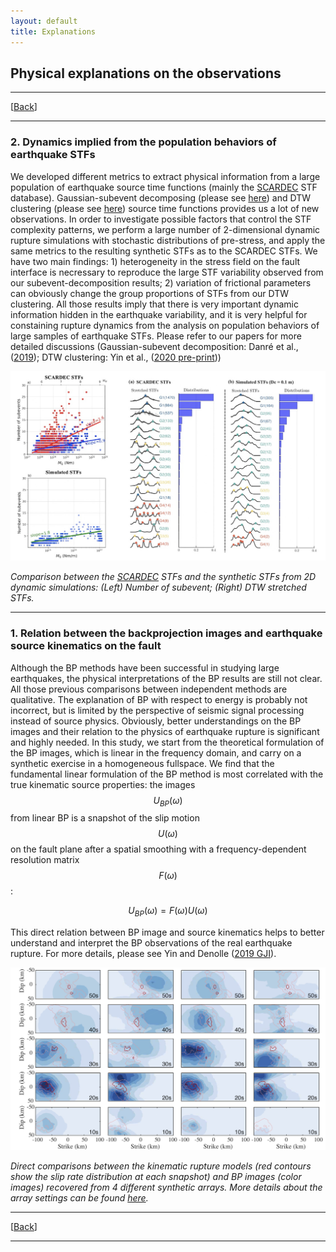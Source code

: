 ```yaml
---
layout: default
title: Explanations
---
```

## Physical explanations on the observations

----
[[Back](/pages/research.html)]

----

### 2. Dynamics implied from the population behaviors of earthquake STFs

We developed different metrics to extract physical information from a large population of earthquake source time functions (mainly the [SCARDEC](http://scardec.projects.sismo.ipgp.fr/#) STF database). Gaussian-subevent decomposing (please see [here](/pages/observations.html)) and DTW clustering (please see [here](/pages/observations.html)) source time functions provides us a lot of new observations. In order to investigate possible factors that control the STF complexity patterns, we perform a large number of 2-dimensional dynamic rupture simulations with stochastic distributions of pre-stress, and apply the same metrics to the resulting synthetic STFs as to the SCARDEC STFs. We have two main findings: 1) heterogeneity in the stress field on the fault interface is necressary to reproduce the large STF variability observed from our subevent-decomposition results; 2) variation of frictional parameters can obviously change the group proportions of STFs from our DTW clustering. All those results imply that there is very important dynamic information hidden in the earthquake variability, and it is very helpful for constaining rupture dynamics from the analysis on population behaviors of large samples of earthquake STFs. Please refer to our papers for more detailed discussions (Gaussian-subevent decomposition: Danré et al.,([2019](https://agupubs.onlinelibrary.wiley.com/doi/abs/10.1029/2019GL083093)); DTW clustering: Yin et al., ([2020 pre-print](https://doi.org/10.1002/essoar.10503349.1)))


![CSBP](/assets/STF_comparison.jpg)

_Comparison between the [SCARDEC](http://scardec.projects.sismo.ipgp.fr/#) STFs and the synthetic STFs from 2D dynamic simulations: (Left) Number of subevent; (Right) DTW stretched STFs._



----

### 1. Relation between the backprojection images and earthquake source kinematics on the fault

Although the BP methods have been successful in studying large earthquakes, the physical interpretations of the BP results are still not clear. All those previous comparisons between independent methods are qualitative. The explanation of BP with respect to energy is probably not incorrect, but is limited by the perspective of seismic signal processing instead of source physics. Obviously, better understandings on the BP images and their relation to the physics of earthquake rupture is significant and highly needed. In this study, we start from the theoretical formulation of the BP images, which is linear in the frequency domain, and carry on a synthetic exercise in a homogeneous fullspace. We find that the fundamental linear formulation of the BP method is most correlated with the true kinematic source properties: the images $$U_{BP}(\omega)$$ from linear BP is a snapshot of the slip motion $$U(\omega)$$ on the fault plane after a spatial smoothing with a frequency-dependent resolution matrix $$F(\omega)$$:

$$U_{BP}(\omega) = F(\omega)U(\omega)$$

This direct relation between BP image and source kinematics helps to better understand and interpret the BP observations of the real earthquake rupture. For more details, please see Yin and Denolle ([2019 GJI](https://academic.oup.com/gji/article-abstract/217/2/729/5301380)).


![CSBP](/assets/BP_explanation.png)

_Direct comparisons between the kinematic rupture models (red contours show the slip rate distribution at each snapshot) and BP images (color images) recovered from 4 different synthetic arrays. More details about the array settings can be found [here](https://academic.oup.com/gji/article-abstract/217/2/729/5301380)._



----
[[Back](/pages/research.html)]

----